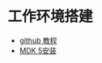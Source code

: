 # 工作环境搭建

- [github 教程]
- [MDK 5安装]

[github 教程]: <./github教程.md>
[MDK 5安装]: <https://github.com/a-sleepy-cat/fire-fighting-robot/blob/master/%E7%AE%80%E6%98%8E%E6%95%99%E7%A8%8B/%E7%AC%AC%E4%B8%80%E5%91%A8/MDK5%E7%AE%80%E4%BB%8B%E5%8F%8A%E5%AE%89%E8%A3%85%E4%BB%8B%E7%BB%8D.md>